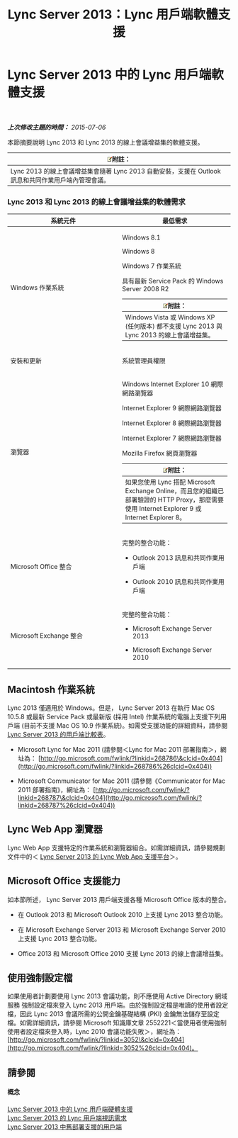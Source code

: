 ﻿---
title: Lync Server 2013：Lync 用戶端軟體支援
TOCTitle: Lync 用戶端軟體支援
ms:assetid: a6851e38-ba9a-4f19-9aa7-d8accf4d62b3
ms:mtpsurl: https://technet.microsoft.com/zh-tw/library/Gg412781(v=OCS.15)
ms:contentKeyID: 49291907
ms.date: 08/10/2015
mtps_version: v=OCS.15
ms.translationtype: HT
---

# Lync Server 2013 中的 Lync 用戶端軟體支援

 

_**上次修改主題的時間：** 2015-07-06_

本節摘要說明 Lync 2013 和 Lync 2013 的線上會議增益集的軟體支援。

<table>
<thead>
<tr class="header">
<th><img src="images/Gg398811.note(OCS.15).gif" title="note" alt="note" />附註：</th>
</tr>
</thead>
<tbody>
<tr class="odd">
<td>Lync 2013 的線上會議增益集會隨著 Lync 2013 自動安裝，支援在 Outlook 訊息和共同作業用戶端內管理會議。</td>
</tr>
</tbody>
</table>


### Lync 2013 和 Lync 2013 的線上會議增益集的軟體需求

<table>
<colgroup>
<col style="width: 50%" />
<col style="width: 50%" />
</colgroup>
<thead>
<tr class="header">
<th>系統元件</th>
<th>最低需求</th>
</tr>
</thead>
<tbody>
<tr class="odd">
<td><p>Windows 作業系統</p></td>
<td><p>Windows 8.1</p>
<p>Windows 8</p>
<p>Windows 7 作業系統</p>
<p>具有最新 Service Pack 的 Windows Server 2008 R2</p>
<div class="alert">
<table>
<thead>
<tr class="header">
<th><img src="images/Gg398811.note(OCS.15).gif" title="note" alt="note" />附註：</th>
</tr>
</thead>
<tbody>
<tr class="odd">
<td>Windows Vista 或 Windows XP (任何版本) 都不支援 Lync 2013 與 Lync 2013 的線上會議增益集。</td>
</tr>
</tbody>
</table>

</div></td>
</tr>
<tr class="even">
<td><p>安裝和更新</p></td>
<td><p>系統管理員權限</p></td>
</tr>
<tr class="odd">
<td><p>瀏覽器</p></td>
<td><p>Windows Internet Explorer 10 網際網路瀏覽器</p>
<p>Internet Explorer 9 網際網路瀏覽器</p>
<p>Internet Explorer 8 網際網路瀏覽器</p>
<p>Internet Explorer 7 網際網路瀏覽器</p>
<p>Mozilla Firefox 網頁瀏覽器</p>
<div class="alert">
<table>
<thead>
<tr class="header">
<th><img src="images/Gg398811.note(OCS.15).gif" title="note" alt="note" />附註：</th>
</tr>
</thead>
<tbody>
<tr class="odd">
<td>如果您使用 Lync 搭配 Microsoft Exchange Online，而且您的組織已部署驗證的 HTTP Proxy，那麼需要使用 Internet Explorer 9 或 Internet Explorer 8。</td>
</tr>
</tbody>
</table>

</div></td>
</tr>
<tr class="even">
<td><p>Microsoft Office 整合</p></td>
<td><p>完整的整合功能：</p>
<ul>
<li><p>Outlook 2013 訊息和共同作業用戶端</p></li>
<li><p>Outlook 2010 訊息和共同作業用戶端</p></li>
</ul></td>
</tr>
<tr class="odd">
<td><p>Microsoft Exchange 整合</p></td>
<td><p>完整的整合功能：</p>
<ul>
<li><p>Microsoft Exchange Server 2013</p></li>
<li><p>Microsoft Exchange Server 2010</p></li>
</ul></td>
</tr>
</tbody>
</table>


## Macintosh 作業系統

Lync 2013 僅適用於 Windows。但是， Lync Server 2013 在執行 Mac OS 10.5.8 或最新 Service Pack 或最新版 (採用 Intel) 作業系統的電腦上支援下列用戶端 (目前不支援 Mac OS 10.9 作業系統)。如需受支援功能的詳細資料，請參閱 [Lync Server 2013 的用戶端比較表](lync-server-2013-desktop-client-comparison-tables.md)。

  - Microsoft Lync for Mac 2011 (請參閱＜Lync for Mac 2011 部署指南＞，網址為： [http://go.microsoft.com/fwlink/?linkid=268786\&clcid=0x404](http://go.microsoft.com/fwlink/?linkid=268786%26clcid=0x404))

  - Microsoft Communicator for Mac 2011 (請參閱《Communicator for Mac 2011 部署指南》，網址為： [http://go.microsoft.com/fwlink/?linkid=268787\&clcid=0x404](http://go.microsoft.com/fwlink/?linkid=268787%26clcid=0x404))

## Lync Web App 瀏覽器

Lync Web App 支援特定的作業系統和瀏覽器組合。如需詳細資訊，請參閱規劃文件中的＜ [Lync Server 2013 的 Lync Web App 支援平台](lync-server-2013-lync-web-app-supported-platforms.md)＞。

## Microsoft Office 支援能力

如本節所述， Lync Server 2013 用戶端支援各種 Microsoft Office 版本的整合。

  - 在 Outlook 2013 和 Microsoft Outlook 2010 上支援 Lync 2013 整合功能。

  - 在 Microsoft Exchange Server 2013 和 Microsoft Exchange Server 2010 上支援 Lync 2013 整合功能。

  - Office 2013 和 Microsoft Office 2010 支援 Lync 2013 的線上會議增益集。

## 使用強制設定檔

如果使用者計劃要使用 Lync 2013 會議功能，則不應使用 Active Directory 網域服務 強制設定檔來登入 Lync 2013 用戶端。由於強制設定檔是唯讀的使用者設定檔，因此 Lync 2013 會議所需的公開金鑰基礎結構 (PKI) 金鑰無法儲存至設定檔。如需詳細資訊，請參閱 Microsoft 知識庫文章 2552221＜當使用者使用強制使用者設定檔來登入時，Lync 2010 會議功能失敗＞，網址為： [http://go.microsoft.com/fwlink/?linkid=3052\&clcid=0x404](http://go.microsoft.com/fwlink/?linkid=3052%26clcid=0x404)。

## 請參閱

#### 概念

[Lync Server 2013 中的 Lync 用戶端硬體支援](lync-server-2013-lync-client-hardware-support.md)  
[Lync Server 2013 的 Lync 用戶端視訊需求](lync-server-2013-lync-client-video-requirements.md)  
[Lync Server 2013 中舊部署支援的用戶端](lync-server-2013-supported-clients-from-previous-deployments.md)

